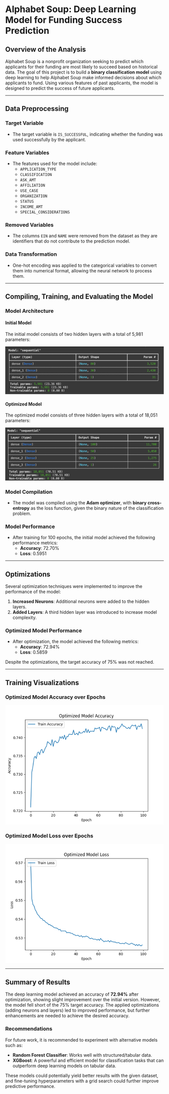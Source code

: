 
# Alphabet Soup: Deep Learning Model for Funding Success Prediction

## Overview of the Analysis

Alphabet Soup is a nonprofit organization seeking to predict which applicants for their funding are most likely to succeed based on historical data. The goal of this project is to build a **binary classification model** using deep learning to help Alphabet Soup make informed decisions about which applicants to fund. Using various features of past applicants, the model is designed to predict the success of future applicants.

---

## Data Preprocessing

### Target Variable

- The target variable is `IS_SUCCESSFUL`, indicating whether the funding was used successfully by the applicant.

### Feature Variables

- The features used for the model include:
  - `APPLICATION_TYPE`
  - `CLASSIFICATION`
  - `ASK_AMT`
  - `AFFILIATION`
  - `USE_CASE`
  - `ORGANIZATION`
  - `STATUS`
  - `INCOME_AMT`
  - `SPECIAL_CONSIDERATIONS`

### Removed Variables

- The columns `EIN` and `NAME` were removed from the dataset as they are identifiers that do not contribute to the prediction model.

### Data Transformation

- One-hot encoding was applied to the categorical variables to convert them into numerical format, allowing the neural network to process them.

---

## Compiling, Training, and Evaluating the Model

### Model Architecture

#### Initial Model

The initial model consists of two hidden layers with a total of 5,981 parameters:

![Initial Model Summary](Images/InitialModelSummary.png)

#### Optimized Model

The optimized model consists of three hidden layers with a total of 18,051 parameters:

![Optimized Model Summary](Images/OptimizedModelSummary.png)

### Model Compilation

- The model was compiled using the **Adam optimizer**, with **binary cross-entropy** as the loss function, given the binary nature of the classification problem.

### Model Performance

- After training for 100 epochs, the initial model achieved the following performance metrics:
  - **Accuracy**: 72.70%
  - **Loss**: 0.5951

---

## Optimizations

Several optimization techniques were implemented to improve the performance of the model:
1. **Increased Neurons**: Additional neurons were added to the hidden layers.
2. **Added Layers**: A third hidden layer was introduced to increase model complexity.

### Optimized Model Performance

- After optimization, the model achieved the following metrics:
  - **Accuracy**: 72.94%
  - **Loss**: 0.5859

Despite the optimizations, the target accuracy of 75% was not reached.

---

## Training Visualizations

### Optimized Model Accuracy over Epochs

![Optimized Model Accuracy](Images/optimized_model_accuracy.png)

### Optimized Model Loss over Epochs

![Optimized Model Loss](Images/optimized_model_loss.png)

---

## Summary of Results

The deep learning model achieved an accuracy of **72.94%** after optimization, showing slight improvement over the initial version. However, the model fell short of the 75% target accuracy. The applied optimizations (adding neurons and layers) led to improved performance, but further enhancements are needed to achieve the desired accuracy.

### Recommendations

For future work, it is recommended to experiment with alternative models such as:
- **Random Forest Classifier**: Works well with structured/tabular data.
- **XGBoost**: A powerful and efficient model for classification tasks that can outperform deep learning models on tabular data.

These models could potentially yield better results with the given dataset, and fine-tuning hyperparameters with a grid search could further improve predictive performance.
